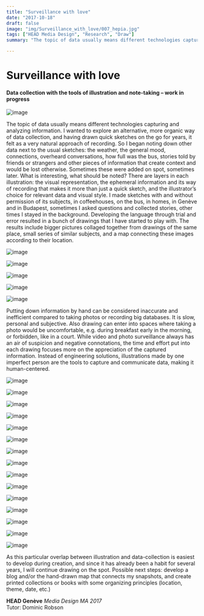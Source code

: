 ```yaml
---
title: "Surveillance with love"
date: "2017-10-18"
draft: false
image: "img/Surveillance_with_love/007_hepia.jpg"
tags: ["HEAD Media Design", "Research", "Draw"]
summary: "The topic of data usually means different technologies capturing and analyzing information. I wanted to explore an alternative, more organic way of data collection, and having drawn quick sketches on the go for years, it felt as a very natural approach of recording. So I began noting down other data next to the usual sketches: the weather, the general mood, connections, overheard conversations, how full was the bus, stories told by friends or strangers and other pieces of information that create context and would be lost otherwise."

---
```

# Surveillance with love
#### Data collection with the tools of illustration and note-taking – work in progress

![image](/img/Surveillance_with_love/001_class.jpg)

The topic of data usually means different technologies capturing and analyzing information. I wanted to explore an alternative, more organic way of data collection, and having drawn quick sketches on the go for years, it felt as a very natural approach of recording. So I began noting down other data next to the usual sketches: the weather, the general mood, connections, overheard conversations, how full was the bus, stories told by friends or strangers and other pieces of information that create context and would be lost otherwise. Sometimes these were added on spot, sometimes later. What is interesting, what should be noted? There are layers in each illustration: the visual representation, the ephemeral information and its way of recording that makes it more than just a quick sketch, and the illustrator’s choice for relevant data and visual style.  I made sketches with and without permission of its subjects, in coffeehouses, on the bus, in homes, in Genève and in Budapest, sometimes I asked questions and collected stories, other times I stayed in the background. Developing the language through trial and error resulted in a bunch of drawings that I have started to play with. The results include bigger pictures collaged together from drawings of the same place, small series of similar subjects, and a map connecting these images according to their location.​​​​​​​

![image](/img/Surveillance_with_love/002_tv.jpg)

![image](/img/Surveillance_with_love/003_fruzsi.jpg)

![image](/img/Surveillance_with_love/004_giacomo.jpg)

![image](/img/Surveillance_with_love/005_naman.jpg)

![image](/img/Surveillance_with_love/006_tina&anouk.jpg)

Putting down information by hand can be considered inaccurate and inefficient compared to taking photos or recording big databases. It is slow, personal and subjective. Also drawing can enter into spaces where taking a photo would be uncomfortable, e.g. during breakfast early in the morning, or forbidden, like in a court. While video and photo surveillance always has an air of suspicion and negative connotations, the time and effort put into each drawing focuses more on the appreciation of the captured information. Instead of engineering solutions, illustrations made by one imperfect person are the tools to capture and communicate data, making it human-centered.

![image](/img/Surveillance_with_love/007_hepia.jpg)

![image](/img/Surveillance_with_love/008_sallemd.jpg)

![image](/img/Surveillance_with_love/009_ocpm.jpg)

![image](/img/Surveillance_with_love/010_ocpm.jpg)

![image](/img/Surveillance_with_love/011_coffee.jpg)

![image](/img/Surveillance_with_love/012_plainpalais.jpg)

![image](/img/Surveillance_with_love/012_plainpalais.jpg)

![image](/img/Surveillance_with_love/013_plainpalais.jpg)

![image](/img/Surveillance_with_love/014_bus.jpg)

![image](/img/Surveillance_with_love/015_bus.jpg)

![image](/img/Surveillance_with_love/016_bus.jpg)

![image](/img/Surveillance_with_love/017_bus.jpg)

![image](/img/Surveillance_with_love/018_coffee.jpg)

![image](/img/Surveillance_with_love/019_site.png)

![image](/img/Surveillance_with_love/020_expo.jpg)

As this particular overlap between illustration and data-collection is easiest to develop during creation, and since it has already been a habit for several years, I will continue drawing on the spot. Possible next steps: develop a blog and/or the hand-drawn map that connects my snapshots, and create printed collections or books with some organizing principles (location, theme, date, etc.)

**HEAD Genève** *Media Design MA 2017*  
Tutor: Dominic Robson
